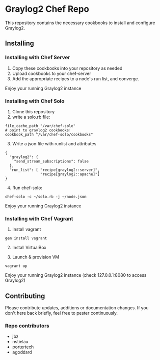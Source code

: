 Graylog2 Chef Repo
==================

This repository contains the necessary cookbooks to install and configure Graylog2.

Installing
----------

### Installing with Chef Server

  1) Copy these cookbooks into your repository as needed
  2) Upload cookbooks to your chef-server
  3) Add the appropriate recipes to a node's run list, and converge.

Enjoy your running Graylog2 instance

### Installing with Chef Solo

  1) Clone this repository
  2) write a solo.rb file:

    file_cache_path "/var/chef-solo"
    # point to graylog2 cookbooks!
    cookbook_path "/var/chef-solo/cookbooks"

  3) Write a json file with runlist and attributes

    {
      "graylog2": {
        "send_stream_subscriptions": false
      },
      "run_list": [ "recipe[graylog2::server]",
                    "recipe[graylog2::apache]"]
    }

  4) Run chef-solo:

    chef-solo -c ~/solo.rb -j ~/node.json

Enjoy your running Graylog2 instance

### Installing with Chef Vagrant

  1) Install vagrant

    gem install vagrant

  2) Install VirtualBox

  3) Launch & provision VM

    vagrant up

Enjoy your running Graylog2 instance (check 127.0.0.1:8080 to access Graylog2)


Contributing
------------

Please contribute updates, additions or documentation changes.  If you don't here back briefly,
feel free to pester continuously.

### Repo contributors

  * jbz
  * nstielau
  * portertech
  * agoddard


